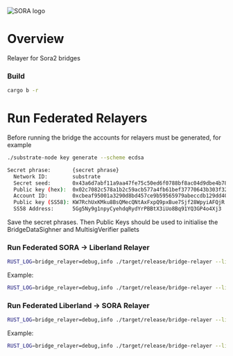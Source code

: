 <img alt="SORA logo" src="https://static.tildacdn.com/tild3664-3939-4236-b762-306663333564/sora_small.svg"/>

# Overview

Relayer for Sora2 bridges

### Build

```sh
cargo b -r
```
# Run Federated Relayers

Before running the bridge the accounts for relayers must be generated, for example

```bash
./substrate-node key generate --scheme ecdsa 

Secret phrase:       {secret phrase}
  Network ID:        substrate
  Secret seed:       0x43a6d7abf11a9aa47fe75c50ed6f0788bf8ac04d9dbe4b78227d80fcc6403e76
  Public key (hex):  0x02c7082c578a1b2c59acb577a4fb61bef37770643b303f32c92466c1dfdb96f676
  Account ID:        0xcbeaf95001a3290d8bd457ce9b59565979abeccdb129dd40c7b7a483725e474c
  Public key (SS58): KW7RchUxKMku8BsQMecQNtAxFxpQ9pxBue7Sjf28WpyiAFQjR
  SS58 Address:      5Gg5Ny9g1npyCyehdqRydYrPBBtX3iUo8Bq91YQ3GP4o4Xj3
```

Save the secret phrases. Then Public Keys should be used to initialise the BridgeDataSighner and MultisigVerifier pallets

### Run Federated SORA -> Liberland Relayer

```sh
RUST_LOG=bridge_relayer=debug,info ./target/release/bridge-relayer --liberland-url ws://{LIBERLAND_ADDRESS} --liberland-key {KEY_POSTFIX} --substrate-url ws://{SORA_ADDRESS} --substrate-key {KEY_POSTFIX} bridge relay sora liberland trusted --signer {YOUR_SEED}
```

Example:

```sh
RUST_LOG=bridge_relayer=debug,info ./target/release/bridge-relayer --liberland-url ws://localhost:10999 --substrate-url ws://localhost:9944 bridge relay sora liberland trusted --signer "{secret phrase}"
```

### Run Federated Liberland -> SORA Relayer

```sh
RUST_LOG=bridge_relayer=debug,info ./target/release/bridge-relayer --liberland-url ws://{LIBERLAND_ADDRESS} --liberland-key {KEY_POSTFIX} --substrate-url ws://{SORA_ADDRESS}--substrate-key {KEY_POSTFIX} bridge relay liberland sora trusted --signer {YOUR_SEED}
```

Example:

```sh
RUST_LOG=bridge_relayer=debug,info ./target/release/bridge-relayer --liberland-url ws://localhost:10999 --substrate-url ws://localhost:9944 bridge relay liberland sora trusted --signer "{secret phrase}"
```